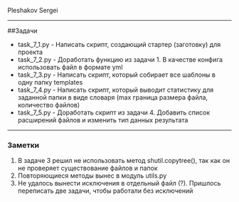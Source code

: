 Pleshakov Sergei
____
##Задачи

* task_7_1.py - Написать скрипт, создающий стартер (заготовку) для проекта
* task_7_2.py - Доработать функцию из задачи 1. В качестве конфига использовать файл в формате yml
* task_7_3.py - Написать скрипт, который собирает все шаблоны в одну папку templates
* task_7_4.py - Написать скрипт, который выводит статистику для заданной папки в виде словаря (max граница размера файла, количество файлов)
* task_7_5.py - Доработать скрипт из задачи 4. Добавить список расширений файлов и изменить тип данных результата
____

### Заметки
1. В задаче 3 решил не использовать метод shutil.copytree(), так как он не проверяет существование файлов и папок
2. Повторяющиеся методы вынес в модуль utils.py
3. Не удалось вынести исключения в отдельный файл (?). Пришлось переписать две задачи, чтобы работали без исключений 